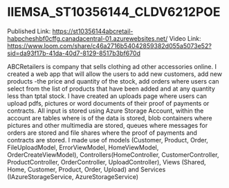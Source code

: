# IIEMSA_ST10356144_CLDV6212POE
Published Link:
https://st10356144abcretail-habpcheshbf0cffg.canadacentral-01.azurewebsites.net/
Video Link:
https://www.loom.com/share/c46a2716b54042859382d055a5073e52?sid=da93f17b-41da-40d7-8129-8517b3bf670d

ABCRetailers is company that sells clothing ad other accessories online. I created a web app that will allow the users to add new customers, add new products -the price and quantity of the stock, add orders where users can select from the list of products that have been added and at any quantity less than tptal stock. I have created an uploads page where users can upload pdfs, pictures or word documents of their proof of payments or contracts. All input is stored using Azure Storage Account, within the account are tables where is of the data is stored, blob containers where pictures and other multimedia are stored, queues where messages for orders are stored and file shares where the proof of payments and contracts are stored. I made use of models (Customer, Product, Order, FileUploadModel, ErrorViewModel, HomeViewModel, OrderCreateViewModel), Controllers(HomeController, CustomerController, ProductController, OrderController, UploadController), Views (Shared, Home, Customer, Product, Order, Upload) and Services (IAzureStorageService, AzureStorageService)
